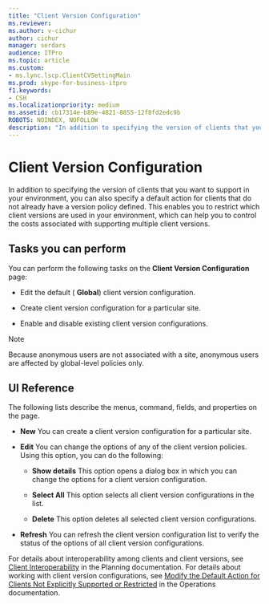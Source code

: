 ```yaml
---
title: "Client Version Configuration"
ms.reviewer: 
ms.author: v-cichur
author: cichur
manager: serdars
audience: ITPro
ms.topic: article
ms.custom:
- ms.lync.lscp.ClientCVSettingMain
ms.prod: skype-for-business-itpro
f1.keywords:
- CSH
ms.localizationpriority: medium
ms.assetid: cb17314e-b89e-4821-8855-12f8fd2edc9b
ROBOTS: NOINDEX, NOFOLLOW
description: "In addition to specifying the version of clients that you want to support in your environment, you can also specify a default action for clients that do not already have a version policy defined. This enables you to restrict which client versions are used in your environment, which can help you to control the costs associated with supporting multiple client versions."
---
```


# Client Version Configuration

In addition to specifying the version of clients that you want to support in your environment, you can also specify a default action for clients that do not already have a version policy defined. This enables you to restrict which client versions are used in your environment, which can help you to control the costs associated with supporting multiple client versions.

## Tasks you can perform

You can perform the following tasks on the **Client Version Configuration** page:

- Edit the default ( **Global**) client version configuration.

- Create client version configuration for a particular site.

- Enable and disable existing client version configurations.

> [!NOTE]
> Because anonymous users are not associated with a site, anonymous users are affected by global-level policies only.

## UI Reference

The following lists describe the menus, command, fields, and properties on the page.

- **New** You can create a client version configuration for a particular site.

- **Edit** You can change the options of any of the client version policies. Using this option, you can do the following:

  - **Show details** This option opens a dialog box in which you can change the options for a client version configuration.

  - **Select All** This option selects all client version configurations in the list.

  - **Delete** This option deletes all selected client version configurations.

- **Refresh** You can refresh the client version configuration list to verify the status of the options of all client version configurations.

For details about interoperability among clients and client versions, see [Client Interoperability](/previous-versions/office/lync-server-2013/lync-server-2013-client-interoperability-in-lync-2013) in the Planning documentation. For details about working with client version configurations, see [Modify the Default Action for Clients Not Explicitly Supported or Restricted](/previous-versions/office/lync-server-2013/lync-server-2013-modify-the-default-action-for-clients-not-explicitly-supported-or-restricted) in the Operations documentation.